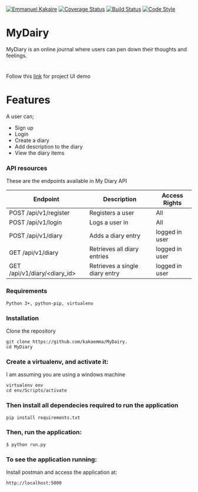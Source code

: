 [![Emmanuel Kakaire](https://img.shields.io/badge/Emmanuel%20Kakaire-MyDiary-green.svg)]()
[![Coverage Status](https://coveralls.io/repos/github/kakaemma/MyDairy/badge.svg?branch=dev)](https://coveralls.io/github/kakaemma/MyDairy?branch=dev)
[![Build Status](https://travis-ci.org/kakaemma/MyDairy.svg?branch=dev)](https://travis-ci.org/kakaemma/MyDairy)
[![Code Style](https://img.shields.io/badge/code%20style-pep8-blue.svg)]()

# MyDairy
MyDiary is an online journal where users can pen down their thoughts and feelings.
#
Follow this [link](https://kakaemma.github.io/MyDairy/ "My Diary UI demo") for project UI demo
# Features
A user can;
* Sign up
* Login
* Create a diary
* Add description to the diary
* View the diary items

### API resources

These are the endpoints available in My Diary API

Endpoint | Description| Access Rights
------------ | ------------- | ------------- 
POST /api/v1/register | Registers a user | All
POST /api/v1/login |Logs a user in | All
POST /api/v1/diary |Adds a diary entry | logged in user
GET /api/v1/diary |Retrieves all diary entries | logged in user
GET /api/v1/diary/<diary_id> |Retrieves a single diary entry | logged in user



### Requirements
`Python 3+, python-pip, virtualenv`

### Installation
Clone the repository

```
git clone https://github.com/kakaemma/MyDairy.
cd MyDiary
```
### Create a virtualenv, and activate it:
I am assuming you are using a windows machine

```
virtualenv env
cd env/Scripts/activate
```

### Then install all dependecies required to run the application

```
pip install requirements.txt
```
### Then, run the application:
```
$ python run.py
```
### To see the application running:
Install postman and access the application at:

```
http://localhost:5000
```
